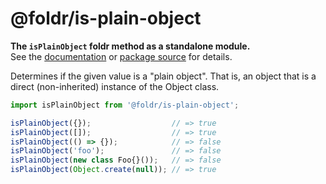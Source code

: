 # @foldr/is-plain-object

**The `isPlainObject` foldr method as a standalone module.**    
See the [documentation](http://foldr.com/0.0.0/is-plain-object) or [package source](https:/github.com/CloudVessel/foldr/blob/master/packages/categories/is-plain-object/src/index.js) for details.

Determines if the given value is a "plain object". That is, an object
that is a direct (non-inherited) instance of the Object class.

```js
import isPlainObject from '@foldr/is-plain-object';

isPlainObject({});                  // => true
isPlainObject([]);                  // => true
isPlainObject(() => {});            // => false
isPlainObject('foo');               // => false
isPlainObject(new class Foo{}());   // => false
isPlainObject(Object.create(null)); // => true
```
